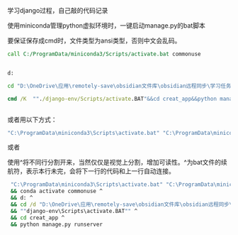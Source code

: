 学习django过程，自己敲的代码记录

使用miniconda管理python虚拟环境时，一键启动manage.py的bat脚本

要保证保存成cmd时，文件类型为ansi类型，否则中文会乱码。

```cmd
call C:/ProgramData/miniconda3/Scripts/activate.bat commonuse


d:

cd "D:\OneDrive\应用\remotely-save\obsidian文件库\obsidian远程同步\学习任务\django vue python全栈开发学习\django vue课程学习代码\django_course_code\"

cmd /K  ""./django-env/Scripts/activate.BAT"&&cd creat_app&&python manage.py runserver"



```


或者用以下方式：

```cmd
"C:\ProgramData\miniconda3\Scripts\activate.bat" "C:\ProgramData\miniconda3" && d: &&conda activate commonuse &&cd "D:\OneDrive\应用\remotely-save\obsidian文件库\obsidian远程同步\学习任务\django vue python全栈开发学习\django vue课程学习代码\django_course_code\"&&"django-env/Scripts/activate.BAT"&&cd creat_app&&python manage.py runserver


```

或者

使用\^将不同行分割开来，当然仅仅是视觉上分割，增加可读性。\^为bat文件的续航符，表示本行未完，会将下一行的代码和上一行自动连接。
```cmd
 "C:\ProgramData\miniconda3\Scripts\activate.bat" "C:\ProgramData\miniconda3" ^
 && conda activate commonuse ^
 && d: ^
 && cd /d "D:\OneDrive\应用\remotely-save\obsidian文件库\obsidian远程同步\学习任务\django vue python全栈开发学习\django vue课程学习代码\django_course_code" ^
 && ""django-env\Scripts\activate.BAT"" ^
 && cd creat_app ^
 && python manage.py runserver

```